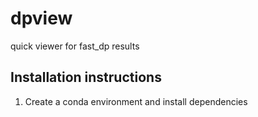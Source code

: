 # dpview
quick viewer for fast_dp results

## Installation instructions

1. Create a conda environment and install dependencies
